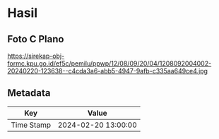 # Hasil

## Foto C Plano

https://sirekap-obj-formc.kpu.go.id/ef5c/pemilu/ppwp/12/08/09/20/04/1208092004002-20240220-123638--c4cda3a6-abb5-4947-9afb-c335aa649ce4.jpg


## Metadata

| Key        | Value               |
| ---------- | ------------------- |
| Time Stamp | 2024-02-20 13:00:00 |



